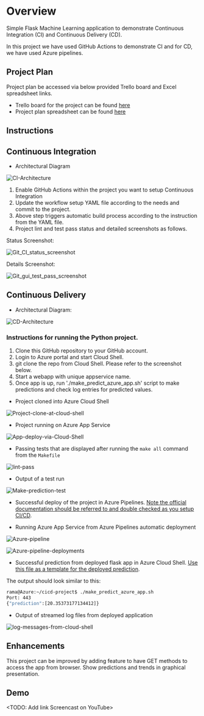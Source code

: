 # Overview

Simple Flask Machine Learning application to demonstrate Continuous Integration (CI) and Continuous Delivery (CD).

In this project we have used GitHub Actions to demonstrate CI and for CD, we have used Azure pipelines.

## Project Plan

Project plan be accessed via below provided Trello board and Excel spreadsheet links.

* Trello board for the project can be found [here](https://trello.com/b/uw12MCZA/ci-cd-project-board)
* Project plan spreadsheet can be found [here](https://docs.google.com/spreadsheets/d/1W77rjeQvvhYIlLO8SiMH0nnejKKMbAHbGltJRRJnQKA/edit#gid=1348135932)

## Instructions

## Continuous Integration

* Architectural Diagram 

![CI-Architecture](https://user-images.githubusercontent.com/76182381/103097268-c37c0400-45d4-11eb-8127-f6b24c89f1ab.png)

  1. Enable GitHub Actions within the project you want to setup Continuous Integration
  2. Update the workflow setup YAML file according to the needs and commit to the project.
  3. Above step triggers automatic build process according to the instruction from the YAML file.
  4. Project lint and test pass status and detailed screenshots as follows.

Status Screenshot:

![Git_CI_status_screenshot](https://user-images.githubusercontent.com/76182381/102951771-9f68d780-449b-11eb-8727-cb36d178e890.png)

Details Screenshot:

![Git_gui_test_pass_screenshot](https://user-images.githubusercontent.com/76182381/102951364-b3600980-449a-11eb-9691-4f0f695219b2.png)

## Continuous Delivery

* Architectural Diagram:

![CD-Architecture](https://user-images.githubusercontent.com/76182381/103097352-f6be9300-45d4-11eb-9fea-72045aef3f7d.png)


### Instructions for running the Python project.

1. Clone this GitHub repository to your GitHub account.
2. Login to Azure portal and start Cloud Shell.
3. git clone the repo from Cloud Shell. Please refer to the screenshot below.
4. Start a webapp with unique appservice name.
5. Once app is up, run './make_predict_azure_app.sh' script to make predictions and check log entries for predicted values.

* Project cloned into Azure Cloud Shell

![Project-clone-at-cloud-shell](https://user-images.githubusercontent.com/76182381/103097687-0f7b7880-45d6-11eb-88a2-4c918ef85f85.png)

* Project running on Azure App Service

![App-deploy-via-Cloud-Shell](https://user-images.githubusercontent.com/76182381/103097700-1bffd100-45d6-11eb-8d6b-940882c83cf7.png)

* Passing tests that are displayed after running the `make all` command from the `Makefile`

![lint-pass](https://user-images.githubusercontent.com/76182381/103097904-dc85b480-45d6-11eb-9ae1-cb71cbeae798.png)

* Output of a test run

![Make-prediction-test](https://user-images.githubusercontent.com/76182381/103097950-0f2fad00-45d7-11eb-8ec7-d0834d760c28.png)


* Successful deploy of the project in Azure Pipelines.  [Note the official documentation should be referred to and double checked as you setup CI/CD](https://docs.microsoft.com/en-us/azure/devops/pipelines/ecosystems/python-webapp?view=azure-devops).

* Running Azure App Service from Azure Pipelines automatic deployment

![Azure-pipeline](https://user-images.githubusercontent.com/76182381/103098681-a990f000-45d9-11eb-9d6b-1799f6af7cb4.png)

![Azure-pipeline-deployments](https://user-images.githubusercontent.com/76182381/103100207-8a955c80-45df-11eb-9349-9aa7742da090.png)

* Successful prediction from deployed flask app in Azure Cloud Shell.  [Use this file as a template for the deployed prediction](https://github.com/ramachilu/cicd-project/blob/main/make_predict_azure_app.sh).

The output should look similar to this:

```bash
rama@Azure:~/cicd-project$ ./make_predict_azure_app.sh
Port: 443
{"prediction":[20.35373177134412]}
```

* Output of streamed log files from deployed application

![log-messages-from-cloud-shell](https://user-images.githubusercontent.com/76182381/103100145-5621a080-45df-11eb-96bc-de4cdde9a6f4.png)


## Enhancements

This project can be improved by adding feature to have GET methods to access the app from browser.
Show predictions and trends in graphical presentation.

## Demo 

<TODO: Add link Screencast on YouTube>

